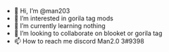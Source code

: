 - 👋 Hi, I’m @man203
- 👀 I’m interested in gorila tag mods
- 🌱 I’m currently learning nothing
- 💞️ I’m looking to collaborate on blooket or gorila tag
- 📫 How to reach me discord Man2.0 3#9398

<!---
man203/man203 is a ✨ special ✨ repository because its `README.md` (this file) appears on your GitHub profile.
You can click the Preview link to take a look at your changes.
--->
